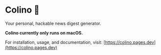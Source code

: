 
# Colino 📰

Your personal, hackable news digest generator.

**Colino currently only runs on macOS.**

For installation, usage, and documentation, visit: [https://colino.pages.dev](https://colino.pages.dev)
